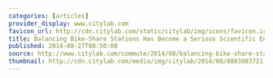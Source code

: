 ```yaml
---
categories: [articles]
provider_display: www.citylab.com
favicon_url: http://cdn.citylab.com/static/citylab/img/icons/favicon.ico
title: Balancing Bike-Share Stations Has Become a Serious Scientific Endeavor
published: 2014-08-27T08:50:00
source: http://www.citylab.com/commute/2014/08/balancing-bike-share-stations-has-become-a-serious-scientific-endeavor/379188/
thumbnail: http://cdn.citylab.com/media/img/citylab/2014/08/8883003721_8e9f484343_z/lead_large.jpg
---
```

